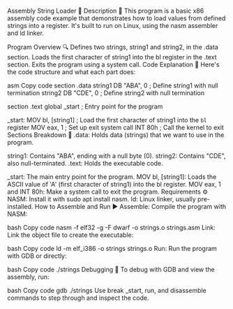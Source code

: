 Assembly String Loader 🚀
Description 📜
This program is a basic x86 assembly code example that demonstrates how to load values from defined strings into a register. It's built to run on Linux, using the nasm assembler and ld linker.

Program Overview 🔍
Defines two strings, string1 and string2, in the .data section.
Loads the first character of string1 into the bl register in the .text section.
Exits the program using a system call.
Code Explanation 📝
Here's the code structure and what each part does:

asm
Copy code
section .data
    string1 DB "ABA", 0      ; Define string1 with null termination
    string2 DB "CDE", 0      ; Define string2 with null termination

section .text
    global _start            ; Entry point for the program

_start:
    MOV bl, [string1]        ; Load the first character of string1 into the `bl` register
    MOV eax, 1               ; Set up exit system call
    INT 80h                  ; Call the kernel to exit
Sections Breakdown 📂
.data: Holds data (strings) that we want to use in the program.

string1: Contains "ABA", ending with a null byte (0).
string2: Contains "CDE", also null-terminated.
.text: Holds the executable code.

_start: The main entry point for the program.
MOV bl, [string1]: Loads the ASCII value of 'A' (first character of string1) into the bl register.
MOV eax, 1 and INT 80h: Make a system call to exit the program.
Requirements ⚙️
NASM: Install it with sudo apt install nasm.
ld: Linux linker, usually pre-installed.
How to Assemble and Run ▶️
Assemble: Compile the program with NASM:

bash
Copy code
nasm -f elf32 -g -F dwarf -o strings.o strings.asm
Link: Link the object file to create the executable:

bash
Copy code
ld -m elf_i386 -o strings strings.o
Run: Run the program with GDB or directly:

bash
Copy code
./strings
Debugging 🐞
To debug with GDB and view the assembly, run:

bash
Copy code
gdb ./strings
Use break _start, run, and disassemble commands to step through and inspect the code.

